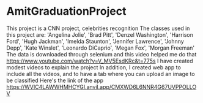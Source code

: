 # AmitGraduationProject

This project is a CNN project, celebrities recognition
The classes used in this project are:
'Angelina Jolie',
 'Brad Pitt',
 'Denzel Washington',
 'Harrison Ford',
 'Hugh Jackman',
 'Imelda Staunton',
 'Jennifer Lawrence',
 'Johnny Depp',
 'Kate Winslet',
 'Leonardo DiCaprio',
 'Megan Fox',
 'Morgan Freeman'
 The data is downloaded through selenium and this video helped me do that
 https://www.youtube.com/watch?v=V_MV5EsdKRc&t=775s
 I have created modest videos to explain the project
 In addition, I created web app to include all the videos, 
 and to have a tab where you can upload an image to be classified
 Here's the link of the app
 https://WVIC4LAWWHMHCYGI.anvil.app/CMXWD6L6NNR4G67UVPPOLLOV
